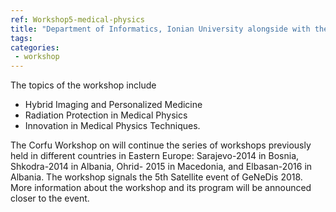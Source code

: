 ```yaml
---
ref: Workshop5-medical-physics
title: "Department of Informatics, Ionian University alongside with the Institute for Medical Physics (IFMP) will host the 5th workshop on Medical Physics and Biomedical Engineering. The workshop will be held from 6 to 10 November 2017 at Ionian University."
tags:
categories:
 - workshop
---
```


The topics of the workshop include

* Hybrid Imaging and Personalized Medicine
* Radiation Protection in Medical Physics
* Innovation in Medical Physics Techniques.

The Corfu Workshop on  will continue the series of workshops previously held in different countries in Eastern Europe: Sarajevo-2014 in Bosnia, Shkodra-2014 in Albania, Ohrid- 2015 in Macedonia, and Elbasan-2016 in Albania.
The workshop signals the 5th Satellite event of GeNeDis 2018.
More information about the workshop and its program will be announced closer to the event.
